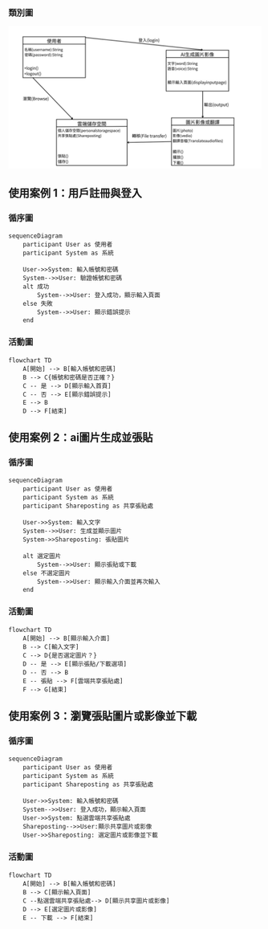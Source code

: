 ### 類別圖
![類別圖](類別圖.jpg)


## 使用案例 1：用戶註冊與登入
### 循序圖
```mermaid
sequenceDiagram
    participant User as 使用者
    participant System as 系統

    User->>System: 輸入帳號和密碼
    System-->>User: 驗證帳號和密碼
    alt 成功
        System-->>User: 登入成功，顯示輸入頁面
    else 失敗
        System-->>User: 顯示錯誤提示
    end
```
### 活動圖
```mermaid
flowchart TD
    A[開始] --> B[輸入帳號和密碼]
    B --> C{帳號和密碼是否正確？}
    C -- 是 --> D[顯示輸入首頁]
    C -- 否 --> E[顯示錯誤提示]
    E --> B
    D --> F[結束]
```

## 使用案例 2：ai圖片生成並張貼
### 循序圖
```mermaid
sequenceDiagram
    participant User as 使用者
    participant System as 系統
    participant Shareposting as 共享張貼處

    User->>System: 輸入文字
    System-->>User: 生成並顯示圖片
    System->>Shareposting: 張貼圖片
   
    alt 選定圖片
        System-->>User: 顯示張貼或下載
    else 不選定圖片
        System-->>User: 顯示輸入介面並再次輸入
    end
```
### 活動圖
```mermaid
flowchart TD
    A[開始] --> B[顯示輸入介面]
    B --> C[輸入文字]  
    C --> D{是否選定圖片？}
    D -- 是 --> E[顯示張貼/下載選項]
    D -- 否 --> B
    E -- 張貼 --> F[雲端共享張貼處]
    F --> G[結束]
```

## 使用案例 3：瀏覽張貼圖片或影像並下載
### 循序圖
```mermaid
sequenceDiagram
    participant User as 使用者
    participant System as 系統
    participant Shareposting as 共享張貼處

    User->>System: 輸入帳號和密碼
    System-->>User: 登入成功，顯示輸入頁面
    User->>System: 點選雲端共享張貼處
    Shareposting-->>User:顯示共享圖片或影像
    User->>Shareposting: 選定圖片或影像並下載
```

### 活動圖
```mermaid
flowchart TD
    A[開始] --> B[輸入帳號和密碼]
    B --> C[顯示輸入頁面]  
    C --點選雲端共享張貼處--> D[顯示共享圖片或影像]
    D --> E[選定圖片或影像]
    E -- 下載 --> F[結束]
  
```


